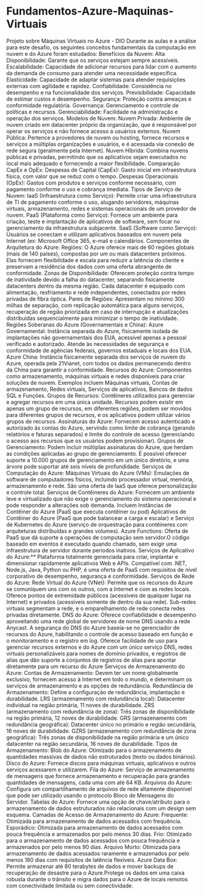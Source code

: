 # Fundamentos-Azure-Maquinas-Virtuais
Projeto sobre Máquinas Virtuais no Azure - DIO
Durante as aulas e a análise para este desafio, os seguintes conceitos fundamentais da computação em nuvem e do Azure foram estudados:
Benefícios da Nuvem:
Alta Disponibilidade: Garante que os serviços estejam sempre acessíveis.
Escalabilidade: Capacidade de adicionar recursos para lidar com o aumento da demanda de consumo para atender uma necessidade específica.
Elasticidade: Capacidade de adaptar sistemas para atender requisições externas com agilidade e rapidez.
Confiabilidade: Consistência no desempenho e na funcionalidade dos serviços.
Previsibilidade: Capacidade de estimar custos e desempenho.
Segurança: Proteção contra ameaças e conformidade regulatória.
Governança: Gerenciamento e controle de políticas e recursos.
Gerenciabilidade: Facilidade na administração e operação dos serviços.
Modelos de Nuvem:
Nuvem Privada: Ambiente de nuvem criado em datacenter próprio da organização, que é responsável por operar os serviços e não fornece acesso a usuários externos.
Nuvem Pública: Pertence a provedores de nuvem ou hosting, fornece recursos e serviços a múltiplas organizações e usuários, e é acessada via conexão de rede segura (geralmente pela Internet).
Nuvem Híbrida: Combina nuvens públicas e privadas, permitindo que os aplicativos sejam executados no local mais adequado e fornecendo a maior flexibilidade.
Comparação CapEx e OpEx:
Despesas de Capital (CapEx): Gasto inicial em infraestrutura física, com valor que se reduz com o tempo.
Despesas Operacionais (OpEx): Gastos com produtos e serviços conforme necessário, com pagamento conforme o uso e cobrança imediata.
Tipos de Serviço de Nuvem:
IaaS (Infraestrutura como Serviço): Permite criar uma infraestrutura de TI de pagamento conforme o uso, alugando servidores, máquinas virtuais, armazenamento, redes e sistemas operacionais de um provedor de nuvem.
PaaS (Plataforma como Serviço): Fornece um ambiente para criação, teste e implantação de aplicativos de software, sem focar no gerenciamento da infraestrutura subjacente.
SaaS (Software como Serviço): Usuários se conectam e utilizam aplicativos baseados em nuvem pela Internet (ex: Microsoft Office 365, e-mail e calendários.
Componentes de Arquitetura do Azure:
Regiões: O Azure oferece mais de 60 regiões globais (mais de 140 países), compostas por um ou mais datacenters próximos. Elas fornecem flexibilidade e escala para reduzir a latência do cliente e preservam a residência dos dados com uma oferta abrangente de conformidade.
Zonas de Disponibilidade: Oferecem proteção contra tempo de inatividade devido a falha do datacenter, separando fisicamente datacenters dentro da mesma região. Cada datacenter é equipado com alimentação, resfriamento e rede independentes, conectados por redes privadas de fibra óptica.
Pares de Regiões: Apresentam no mínimo 300 milhas de separação, com replicação automática para alguns serviços, recuperação de região priorizada em caso de interrupção e atualizações distribuídas sequencialmente para minimizar o tempo de inatividade.
Regiões Soberanas do Azure (Governamentais e China):
Azure Governamental: Instância separada do Azure, fisicamente isolada de implantações não governamentais dos EUA, acessível apenas a pessoal verificado e autorizado. Atende às necessidades de segurança e conformidade de agências federais, governos estaduais e locais dos EUA.
Azure China: Instância fisicamente separada dos serviços de nuvem do Azure, operada pela 21Vianet, com todos os dados permanecendo dentro da China para garantir a conformidade.
Recursos do Azure: Componentes como armazenamento, máquinas virtuais e redes disponíveis para criar soluções de nuvem. Exemplos incluem Máquinas virtuais, Contas de armazenamento, Redes virtuais, Serviços de aplicativos, Bancos de dados SQL e Funções.
Grupos de Recursos: Contêineres utilizados para gerenciar e agregar recursos em uma única unidade. Recursos podem existir em apenas um grupo de recursos, em diferentes regiões, podem ser movidos para diferentes grupos de recursos, e os aplicativos podem utilizar vários grupos de recursos.
Assinaturas do Azure: Fornecem acesso autenticado e autorizado às contas do Azure, servindo como limite de cobrança (gerando relatórios e faturas separados) e limite do controle de acesso (gerenciando o acesso aos recursos que os usuários podem provisionar).
Grupos de Gerenciamento: Podem incluir múltiplas assinaturas do Azure, que herdam as condições aplicadas ao grupo de gerenciamento. É possível oferecer suporte a 10.000 grupos de gerenciamento em um único diretório, e uma árvore pode suportar até seis níveis de profundidade.
Serviços de Computação do Azure:
  Máquinas Virtuais do Azure (VMs): Emulações de software de computadores físicos, incluindo processador virtual, memória, armazenamento e rede. São uma oferta de IaaS que oferece personalização e controle total.
Serviços de Contêineres do Azure: Fornecem um ambiente leve e virtualizado que não exige o gerenciamento do sistema operacional e pode responder a alterações sob demanda. Incluem Instâncias de Contêiner do Azure (PaaS que executa contêiner ou pod) Aplicativos de Contêiner do Azure (PaaS que pode balancear a carga e escalar) e Serviço de Kubernetes do Azure (serviço de orquestração para contêineres com arquiteturas distribuídas e grandes volumes).
Azure Functions: Oferta de PaaS que dá suporte a operações de computação sem servidor.O código baseado em eventos é executado quando chamado, sem exigir uma infraestrutura de servidor durante períodos inativos.
Serviços de Aplicativo do Azure:** Plataforma totalmente gerenciada para criar, implantar e dimensionar rapidamente aplicativos Web e APIs. Compatível com .NET, Node.js, Java, Python ou PHP, é uma oferta de PaaS com requisitos de nível corporativo de desempenho, segurança e conformidade.
Serviços de Rede do Azure:
Rede Virtual do Azure (VNet): Permite que os recursos do Azure se comuniquem uns com os outros, com a Internet e com as redes locais. Oferece pontos de extremidade públicos (acessíveis de qualquer lugar na Internet) e privados (acessíveis somente de dentro da sua rede). Sub-redes virtuais segmentam a rede, e o emparelhamento de rede conecta redes privadas diretamente.
DNS do Azure: Oferece confiabilidade e desempenho aproveitando uma rede global de servidores de nome DNS usando a rede Anycast. A segurança do DNS do Azure baseia-se no gerenciador de recursos do Azure, habilitando o controle de acesso baseado em função e o monitoramento e o registro em log. Oferece facilidade de uso para gerenciar recursos externos e do Azure com um único serviço DNS, redes virtuais personalizáveis para nomes de domínio privados, e registros de alias que dão suporte a conjuntos de registros de alias para apontar diretamente para um recurso do Azure
Serviços de Armazenamento do Azure:
Contas de Armazenamento: Devem ter um nome globalmente exclusivo, fornecem acesso à Internet em todo o mundo, e determinam os serviços de armazenamento e as opções de redundância.
Redundância de Armazenamento: Define a configuração de redundância, implantação e durabilidade.
LRS (armazenamento com redundância local): Datacenter individual na região primária, 11 noves de durabilidade.
ZRS (armazenamento com redundância de zona): Três zonas de disponibilidade na região primária, 12 noves de durabilidade.
GRS (armazenamento com redundância geográfica): Datacenter único no primário e região secundária, 16 noves de durabilidade.
GZRS (armazenamento com redundância de zona geográfica): Três zonas de disponibilidade na região primária e um único datacenter na região secundária, 16 noves de durabilidade.
Tipos de Armazenamento:
Blob do Azure: Otimizado para o armazenamento de quantidades massivas de dados não estruturados (texto ou dados binários).
Disco do Azure: Fornece discos para máquinas virtuais, aplicativos e outros serviços acessarem e utilizarem.
Fila do Azure: Serviço de armazenamento de mensagens que fornece armazenamento e recuperação para grandes quantidades de mensagens, cada uma com até 64 KB.
Arquivos do Azure: Configura um compartilhamento de arquivos de rede altamente disponível que pode ser utilizado usando o protocolo Bloco de Mensagens do Servidor.
Tabelas do Azure: Fornece uma opção de chave/atributo para o armazenamento de dados estruturados não relacionais com um design sem esquema.
Camadas de Acesso de Armazenamento do Azure:
Frequente: Otimizada para armazenamento de dados acessados com frequência.
Esporádico: Otimizada para armazenamento de dados acessados com pouca frequência e armazenados por pelo menos 30 dias.
Frio: Otimizado para o armazenamento de dados acessados com pouca frequência e armazenados por pelo menos 90 dias.
Arquivo Morto: Otimizada para armazenamento de dados acessados raramente e armazenados por pelo menos 180 dias com requisitos de latência flexíveis.
Azure Data Box: Permite armazenar até 80 terabytes de dados e mover backups de recuperação de desastre para o Azure.Protege os dados em uma caixa robusta durante o trânsito e migra dados para o Azure de locais remotos com conectividade limitada ou sem conectividade.
